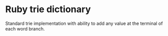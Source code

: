 Ruby trie dictionary
====================

Standard trie implementation with ability to add any value at the terminal of each word branch.
